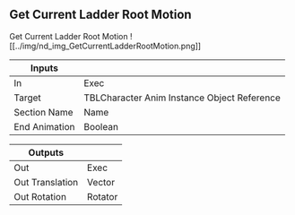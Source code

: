 ## Get Current Ladder Root Motion
Get Current Ladder Root Motion
![[../img/nd_img_GetCurrentLadderRootMotion.png]]

|Inputs||
|--|--|
| In | Exec |
| Target | TBLCharacter Anim Instance Object Reference |
| Section Name | Name |
| End Animation | Boolean |

|Outputs||
|--|--|
| Out | Exec |
| Out Translation | Vector |
| Out Rotation | Rotator |
